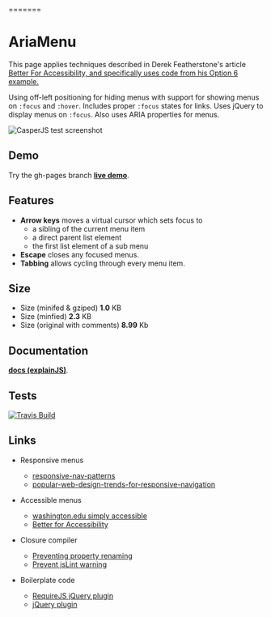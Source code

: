 =======
# AriaMenu #

This page applies techniques described in Derek Featherstone's article [Better For Accessibility, and
      specifically uses code from his Option 6 example.](http://simplyaccessible.com/examples/css-menu/option-6/)

Using off-left positioning for hiding menus with support for showing menus on <code>:focus</code> and
  <code>:hover</code>. Includes proper <code>:focus</code> states for links. Uses jQuery to display menus on <code>:focus</code>.
  Also uses ARIA properties for menus.

![CasperJS test screenshot](http://jantimon.github.io/ariaMenu/screenshots/focus-test.png)

## Demo ##

Try the gh-pages branch **[live demo](http://jantimon.github.io/ariaMenu/)**.

## Features ##

 + **Arrow keys** moves a virtual cursor which sets focus to
    + a sibling of the current menu item
    + a direct parent list element
    + the first list element of a sub menu
 + **Escape**  closes any focused menus.
 + **Tabbing** allows cycling through every menu item.

## Size ##

 + Size (minifed & gziped)
    **1.0** KB
 + Size (minfied)
    **2.3** KB
 + Size (original with comments)
    **8.99** Kb

## Documentation ##

**[docs (explainJS)](http://jantimon.github.io/ariaMenu/docs/explain.html)**.

## Tests ##

[![Travis Build](https://api.travis-ci.org/jantimon/ariaMenu.png)](https://travis-ci.org/jantimon/ariaMenu)

## Links ##

  + Responsive menus
    + [responsive-nav-patterns](http://bradfrostweb.com/blog/web/responsive-nav-patterns/)
    + [popular-web-design-trends-for-responsive-navigation](http://blog.teamtreehouse.com/popular-web-design-trends-for-responsive-navigation)

  + Accessible menus
    + [washington.edu simply accessible](http://staff.washington.edu/tft/tests/menus/simplyaccessible/index.html)
    + [Better for Accessibility](http://simplyaccessible.com/article/better-for-accessibility/)

  + Closure compiler
    + [Preventing property renaming](http://closuretools.blogspot.de/2011/01/property-by-any-other-name-part-1.html)
    + [Prevent jsLint warning](http://stackoverflow.com/questions/13192466/jshint-surpress-variable-is-better-written-in-dot-notation)

  + Boilerplate code
    + [RequireJS jQuery plugin](http://stackoverflow.com/questions/10918063/how-to-make-a-jquery-plugin-loadable-with-requirejs#answer-11890239)
    + [jQuery plugin](https://github.com/jquery-boilerplate/jquery-boilerplate/blob/master/src/jquery.boilerplate.js)
